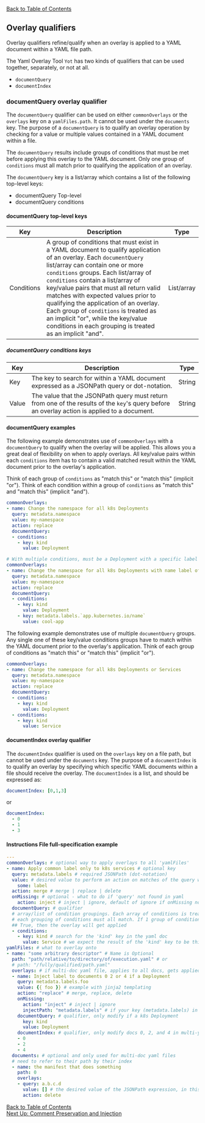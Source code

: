 [Back to Table of Contents](../documentation.md)

## Overlay qualifiers

Overlay qualifiers refine/qualify when an overlay is applied to a YAML document within a YAML file path.  

The Yaml Overlay Tool `Yot` has two kinds of qualifiers that can be used together, separately, or not at all.

* `documentQuery`
* `documentIndex` 


### documentQuery overlay qualifier

The `documentQuery` qualifier can be used on either `commonOverlays` or the `overlays` key on a `yamlFiles.path`. It cannot be used under the `documents` key.  The purpose of a `documentQuery` is to qualify an overlay operation by checking for a value or multiple values contained in a YAML document within a file.

The `documentQuery` results include groups of conditions that must be met before applying this overlay to the YAML document. Only one group of `conditions` must all match prior to qualifying the application of an overlay.

The `documentQuery` key is a list/array which contains a list of the following top-level keys:

* documentQuery Top-level
* documentQuery conditions


#### documentQuery top-level keys

| **Key** | **Description** | **Type** |
| --- | --- | --- |
| Conditions | A group of conditions that must exist in a YAML document to qualify application of an overlay. Each `documentQuery` list/array can contain one or more `conditions` groups.  Each list/array of `conditions` contain a list/array of key/value pairs that must all return valid matches with expected values prior to qualifying the application of an overlay. Each group of `conditions` is treated as an implicit "or", while the key/value conditions in each grouping is treated as an implicit "and". | List/array |


##### documentQuery conditions keys

| **Key** | **Description** | **Type** |
| --- | --- | --- |
| Key | The key to search for within a YAML document expressed as a JSONPath query or dot-notation. | String |
| Value | The value that the JSONPath query must return from one of the results of the `key`'s query before an overlay action is applied to a document. | String |


#### documentQuery examples

The following example demonstrates use of `commonOverlays` with a `documentQuery` to qualify when the overlay will be applied. This allows you a great deal of flexibility on when to apply overlays. All key/value pairs within each `conditions` item has to contain a valid matched result within the YAML document prior to the overlay's application.  

Think of each group of `conditions` as "match this" or "match this" (implicit "or").  Think of each condition within a group of `conditions` as "match this" and "match this" (implicit "and").  

```yaml
commonOverlays:
- name: Change the namespace for all k8s Deployments
  query: metadata.namespace
  value: my-namespace
  action: replace
  documentQuery:
  - conditions:
    - key: kind
      value: Deployment

# With multiple conditions, must be a Deployment with a specific label to get applied
commonOverlays:
- name: Change the namespace for all k8s Deployments with name label of cool-app
  query: metadata.namespace
  value: my-namespace
  action: replace
  documentQuery:
  - conditions:
    - key: kind
      value: Deployment
    - key: metadata.labels.`app.kubernetes.io/name`
      value: cool-app
```

The following example demonstrates use of multiple `documentQuery` groups.  Any single one of these key/value conditions groups have to match within the YAML document prior to the overlay's application. Think of each group of conditions as "match this" or "match this" (implicit "or").

```yaml
commonOverlays:
- name: Change the namespace for all k8s Deployments or Services
  query: metadata.namespace
  value: my-namespace
  action: replace
  documentQuery:
  - conditions:
    - key: kind
      value: Deployment
  - conditions:
    - key: kind
      value: Service
```

#### documentIndex overlay qualifier

The `documentIndex` qualifier is used on the `overlays` key on a file path, but cannot be used under the `documents` key.  The purpose of a `documentIndex` is to qualify an overlay by specifying which specific YAML documents within a file should receive the overlay.  The `documentIndex` is a list, and should be expressed as:

```yaml
documentIndex: [0,1,3]
```

or

```yaml
documentIndex:
  - 0
  - 1
  - 3
```


#### Instructions File full-specification example

```yaml
---
commonOverlays: # optional way to apply overlays to all 'yamlFiles'
- name: Apply common label only to k8s services # optional key
  query: metadata.labels # required JSONPath (dot-notation)
  value: # desired value to perform an action on matches of the query with
    some: label
  action: merge # merge | replace | delete
  onMissing: # optional - what to do if 'query' not found in yaml
    action: inject # inject | ignore, default of ignore if onMissing not set
  documentQuery: # qualifier
  # array/list of condition groupings. Each array of conditions is treated separately
  # each grouping of conditions must all match. If 1 group of conditions returns
  ## True, then the overlay will get applied
  - conditions:
    - key: kind # search for the 'kind' key in the yaml doc
      value: Service # we expect the result of the 'kind' key to be this value before applying the overlay
yamlFiles: # what to overlay onto
- name: "some arbitrary descriptor" # Name is Optional
  path: "path/relative/to/directory/of/execution.yaml" # or
  # path: "/fully/qualified/path.yaml"
  overlays: # if multi-doc yaml file, applies to all docs, gets applied first
  - name: Inject label to documents 0 2 or 4 if a Deployment
    query: metadata.labels.foo
    value: {{ foo }} # example with jinja2 templating
    action: "replace" # merge, replace, delete
    onMissing:
      action: "inject" # inject | ignore
      injectPath: "metadata.labels" # if your key (metadata.labels) in this instance was a JSONPath expression, we can't exactly inject to an expression.  We need a real path to plug it into. If you had a JSONPath expression and no onMissing.injectPath we would assume ignore and print a warning
    documentQuery: # qualifier, only modify if a k8s Deployment
      key: kind
      value: Deployment
    documentIndex: # qualifier, only modify docs 0, 2, and 4 in multi-yaml doc
    - 0
    - 2
    - 4
  documents: # optional and only used for multi-doc yaml files
  # need to refer to their path by their index
  - name: the manifest that does something
    path: 0
    overlays:
    - query: a.b.c.d
      value: [] # the desired value of the JSONPath expression, in this case [], does not matter on a delete action
      action: delete
```

[Back to Table of Contents](../documentation.md)  
[Next Up: Comment Preservation and Injection](comments.md)

